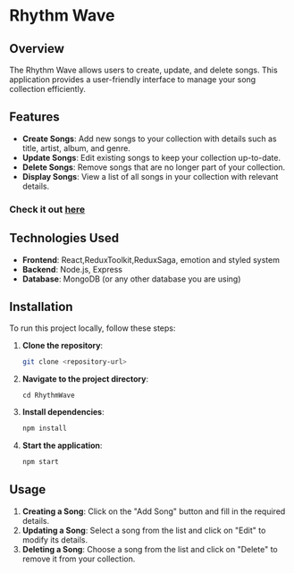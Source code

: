# Rhythm Wave

## Overview

The Rhythm Wave allows users to create, update, and delete songs. This application provides a user-friendly interface to manage your song collection efficiently.

## Features

- **Create Songs**: Add new songs to your collection with details such as title, artist, album, and genre.
- **Update Songs**: Edit existing songs to keep your collection up-to-date.
- **Delete Songs**: Remove songs that are no longer part of your collection.
- **Display Songs**: View a list of all songs in your collection with relevant details.

 ### Check it out [here](https://rhytmwaveapp.vercel.app)

## Technologies Used

- **Frontend**: React,ReduxToolkit,ReduxSaga, emotion and styled system
- **Backend**: Node.js, Express
- **Database**: MongoDB (or any other database you are using)

## Installation

To run this project locally, follow these steps:

1. **Clone the repository**:
   ```bash
   git clone <repository-url>
   ```

2. **Navigate to the project directory**:
   ```
   cd RhythmWave
   ```

3. **Install dependencies**:
   ```bash
   npm install
   ```

4. **Start the application**:
   ```bash
   npm start
   ```



## Usage

1. **Creating a Song**: Click on the "Add Song" button and fill in the required details.
2. **Updating a Song**: Select a song from the list and click on "Edit" to modify its details.
3. **Deleting a Song**: Choose a song from the list and click on "Delete" to remove it from your collection.
